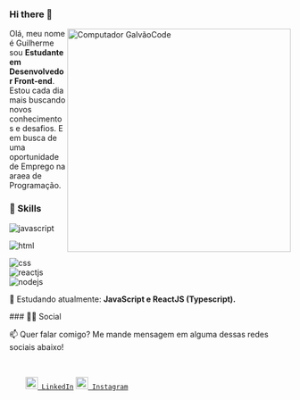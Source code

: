 ### Hi there 👋
<img src="https://raw.githubusercontent.com/MicaelliMedeiros/micaellimedeiros/master/image/computer-illustration.png" min-width="400px" max-width="400px" width="400px" align="right" alt="Computador GalvãoCode">

<p align="left">
  Olá, meu nome é Guilherme sou <strong>Estudante em Desenvolvedor Front-end</strong>.<br>
  Estou cada dia mais buscando novos conhecimentos e desafios. E em busca de uma oportunidade de Emprego na araea de Programação.
</p>

### 🚀 Skills<div align="left">
![javascript](https://img.shields.io/badge/javascript%20🟢🟢⚪⚪⚪-%23F7DF1E.svg?&style=flat-square&logo=javascript&logoColor=white&labelColor=black)

![html](https://img.shields.io/badge/html%20🟢🟢🟢🟢⚪-%23239120.svg?&style=flat-square&logo=html5&logoColor=white) 

![css](https://img.shields.io/badge/css%20🟢🟢🟢🟢⚪-%23239120.svg?&style=flat-square&logo=css3&logoColor=white)  
![reactjs](https://img.shields.io/badge/react%20🟢⚪⚪⚪⚪-%233776AB.svg?&style=flat-square&logo=react&logoColor=white)  
![nodejs](https://img.shields.io/badge/nodejs%20🟢⚪⚪⚪⚪-%233776AB.svg?&style=flat-square&logo=nodejs&logoColor=white)
</div>
<p align="left">
  🌈 Estudando atualmente: <strong>JavaScript e ReactJS (Typescript).</strong>
</p>
### 👨👩 Social
<p align="left">
📫  Quer falar comigo? Me mande mensagem em alguma dessas redes sociais abaixo!
</p>
</br>
<code>
    <a href="https://www.linkedin.com/in/guilherme-fernandes-do-bem/" title="LinkedIn"><img width="22" src="https://github.com/zumrudu-anka/zumrudu-anka/blob/master/images/linkedin.svg"> LinkedIn</a></code>
 <code><a href="https://www.instagram.com/gui_fernandes_gl/" title="Instagram Profile"><img width="22" src="https://github.com/zumrudu-anka/zumrudu-anka/blob/master/images/instagram.svg"> Instagram</a></code>


